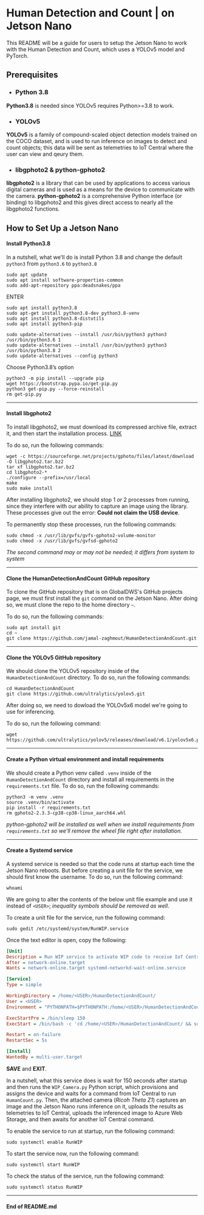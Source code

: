 # Human Detection and Count | on Jetson Nano

This README will be a guide for users to setup the Jetson Nano to work with the Human Detection and Count, which uses a
YOLOv5 model and PyTorch.

## Prerequisites

- ### Python 3.8

**Python3.8** is needed since YOLOv5 requires Python>=3.8 to work.

- ### YOLOv5

**YOLOv5** is a family of compound-scaled object detection models trained on the COCO dataset, and is used to run
inference on images to detect and count objects; this data will be sent as telemetries to IoT Central where the user can
view and qeury them.

- ### libgphoto2 & python-gphoto2

**libgphoto2** is a library that can be used by applications to access various digital cameras and is used as a means
for the device to communicate with the camera.
**python-gphoto2** is a comprehensive Python interface (or binding) to libgphoto2 and this gives direct access to nearly
all the libgphoto2 functions.

## How to Set Up a Jetson Nano

#### Install Python3.8

In a nutshell, what we'll do is install Python 3.8 and change the default `python3` from `python3.6` to `python3.8`

```shell
sudo apt update
sudo apt install software-properties-common
sudo add-apt-repository ppa:deadsnakes/ppa
```

 ENTER

```shell
sudo apt install python3.8
sudo apt-get install python3.8-dev python3.8-venv
sudo apt install python3.8-distutils
sudo apt install python3-pip

sudo update-alternatives --install /usr/bin/python3 python3 /usr/bin/python3.6 1
sudo update-alternatives --install /usr/bin/python3 python3 /usr/bin/python3.8 2
sudo update-alternatives --config python3
```

 Choose Python3.8’s option

```shell
python3 -m pip install --upgrade pip
wget https://bootstrap.pypa.io/get-pip.py
python3 get-pip.py --force-reinstall
rm get-pip.py
```

-----

#### Install libgphoto2

To install libgphoto2, we must download its compressed archive file, extract it, and then start the installation
process. [LINK](https://github.com/gphoto/libgphoto2/blob/master/INSTALL)

To do so, run the following commands:

```shell
wget -c https://sourceforge.net/projects/gphoto/files/latest/download -O libgphoto2.tar.bz2
tar xf libgphoto2.tar.bz2
cd libgphoto2-*
./configure --prefix=/usr/local
make
sudo make install
```

After installing libgphoto2, we should stop 1 *or* 2 processes from running, since they interfere with our ability to
capture an image using the library. These processes give out the error: **Could not claim the USB device**.

To permanently stop these processes, run the following commands:

```shell
sudo chmod -x /usr/lib/gvfs/gvfs-gphoto2-volume-monitor
sudo chmod -x /usr/lib/gvfs/gvfsd-gphoto2
```

*The second command may or may not be needed; it differs from system to system*



-----

#### Clone the HumanDetectionAndCount GitHub repository

To clone the GitHub repository that is on GlobalDWS's GitHub projects page, we must first install the `git` command on
the Jetson Nano. After doing so, we must clone the repo to the home directory `~`.

To do so, run the following commands:

```shell
sudo apt install git
cd ~
git clone https://github.com/jamal-zaghmout/HumanDetectionAndCount.git
```

-----

#### Clone the YOLOv5 GitHub repository

We should clone the YOLOv5 repository inside of the `HumanDetectionAndCount` directory. To do so, run the following
commands:

```shell
cd HumanDetectionAndCount
git clone https://github.com/ultralytics/yolov5.git
```

After doing so, we need to dowload the YOLOv5x6 model we're going to use for inferencing.

To do so, run the following command:

```shell
wget https://github.com/ultralytics/yolov5/releases/download/v6.1/yolov5x6.pt
```

-----

#### Create a Python virtual environment and install requirements

We should create a Python venv called `.venv` inside of the `HumanDetectionAndCount` directory and install all
requirements in the `requirements.txt` file. To do so, run the following commands:

```shell
python3 -m venv .venv
source .venv/bin/activate
pip install -r requirements.txt
rm gphoto2-2.3.3-cp38-cp38-linux_aarch64.whl
```

*python-gphoto2 will be installed as well when we install requirements from `requirements.txt` so we'll remove the wheel
file right after installation.*



-----

#### Create a Systemd service

A systemd service is needed so that the code runs at startup each time the Jetson Nano reboots. But before creating a
unit file for the service, we should first know the username. To do so, run the following command:

```shell
whoami
```

We are going to alter the contents of the below unit file example and use it instead of `<USER>`; *inequality symbols
should be removed as well*.

To create a unit file for the service, run the following command:

```shell
sudo gedit /etc/systemd/system/RunWIP.service
```

Once the text editor is open, copy the following:

```ini
[Unit]
Description = Run WIP service to activate WIP code to receive IoT Central commands to take pictures and run inference and upload results as telemetries to IoT Central and upload the inferenced image to Azure Web Storage.
After = network-online.target
Wants = network-online.target systemd-networkd-wait-online.service

[Service]
Type = simple

WorkingDirectory = /home/<USER>/HumanDetectionAndCount/
User = <USER>
Environment = "PYTHONPATH=$PYTHONPATH:/home/<USER>/HumanDetectionAndCount/.venv/lib/python3.8/site-packages/"

ExecStartPre = /bin/sleep 150
ExecStart = /bin/bash -c 'cd /home/<USER>/HumanDetectionAndCount/ && source .venv/bin/activate && python3 WIP_Camera.py'

Restart = on-failure
RestartSec = 5s

[Install]
WantedBy = multi-user.target
```

**SAVE** and **EXIT**.

In a nutshell, what this service does is wait for 150 seconds after startup and then runs the `WIP_Camera.py` Python
script, which provisions and assigns the device and waits for a command from IoT Central to run `HumanCount.py`. Then,
the attached camera (*Ricoh Theta Z1*) captures an image and the Jetson Nano runs inference on it, uploads the results
as telemetries to IoT Central, uploads the inferenced image to Azure Web Storage, and then awaits for another IoT
Central command.

To enable the service to run at startup, run the following command:

```shell
sudo systemctl enable RunWIP
```

To start the service now, run the following command:

```shell
sudo systemctl start RunWIP
```

To check the status of the service, run the following command:

```shell
sudo systemctl status RunWIP
```



-----

#### End of README.md
